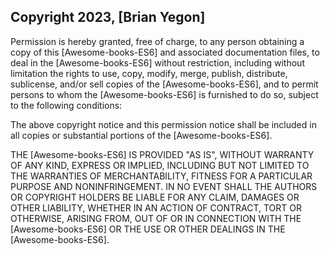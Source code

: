 ## Copyright 2023, [Brian Yegon]

Permission is hereby granted, free of charge, to any person obtaining a copy of this [Awesome-books-ES6] and associated documentation files, to deal in the [Awesome-books-ES6] without restriction, including without limitation the rights to use, copy, modify, merge, publish, distribute, sublicense, and/or sell copies of the [Awesome-books-ES6], and to permit persons to whom the [Awesome-books-ES6] is furnished to do so, subject to the following conditions:

The above copyright notice and this permission notice shall be included in all copies or substantial portions of the [Awesome-books-ES6].

THE [Awesome-books-ES6] IS PROVIDED "AS IS", WITHOUT WARRANTY OF ANY KIND, EXPRESS OR IMPLIED, INCLUDING BUT NOT LIMITED TO THE WARRANTIES OF MERCHANTABILITY, FITNESS FOR A PARTICULAR PURPOSE AND NONINFRINGEMENT. IN NO EVENT SHALL THE AUTHORS OR COPYRIGHT HOLDERS BE LIABLE FOR ANY CLAIM, DAMAGES OR OTHER LIABILITY, WHETHER IN AN ACTION OF CONTRACT, TORT OR OTHERWISE, ARISING FROM, OUT OF OR IN CONNECTION WITH THE [Awesome-books-ES6] OR THE USE OR OTHER DEALINGS IN THE [Awesome-books-ES6].